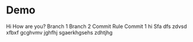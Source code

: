 # Demo
Hi
How are you?
Branch 1
Branch 2
Commit Rule
Commit 1
hi
Sfa
dfs
zdvsd
xfbxf
gcghvmv
jghfhj
sgaerkhgsehs
zdhtjhg
